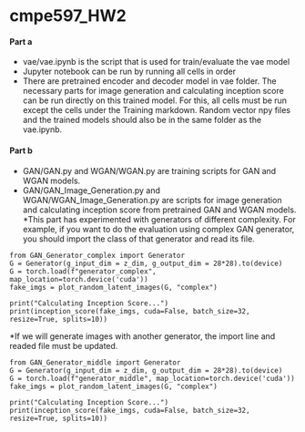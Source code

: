 # cmpe597_HW2

#### Part a ####
* vae/vae.ipynb is the script that is used for train/evaluate the vae model
* Jupyter notebook can be run by running all cells in order
* There are pretrained encoder and decoder model in vae folder. The necessary parts for image generation and calculating inception score can be run directly on this trained model. For this, all cells must be run except the cells under the Training markdown. Random vector npy files and the trained models should also be in the same folder as the vae.ipynb.


#### Part b ####
* GAN/GAN.py and WGAN/WGAN.py are training scripts for GAN and WGAN models.
* GAN/GAN_Image_Generation.py and WGAN/WGAN_Image_Generation.py are scripts for image generation and calculating inception score from pretrained GAN and WGAN models. 
 *This part has experimented with generators of different complexity. For example, if you want to do the evaluation using complex GAN generator, you should import the class of that generator and read its file.
```
from GAN_Generator_complex import Generator
G = Generator(g_input_dim = z_dim, g_output_dim = 28*28).to(device)
G = torch.load(f"generator_complex", map_location=torch.device('cuda'))
fake_imgs = plot_random_latent_images(G, "complex")

print("Calculating Inception Score...")
print(inception_score(fake_imgs, cuda=False, batch_size=32, resize=True, splits=10))
```

 *If we will generate images with another generator, the import line and readed file must be updated.
```
from GAN_Generator_middle import Generator
G = Generator(g_input_dim = z_dim, g_output_dim = 28*28).to(device)
G = torch.load(f"generator_middle", map_location=torch.device('cuda'))
fake_imgs = plot_random_latent_images(G, "complex")

print("Calculating Inception Score...")
print(inception_score(fake_imgs, cuda=False, batch_size=32, resize=True, splits=10))
```